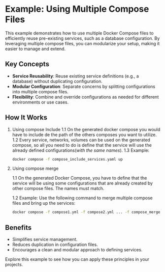 # Example: Using Multiple Compose Files

This example demonstrates how to use multiple Docker Compose files to efficiently reuse pre-existing services, such as a database configuration. By leveraging multiple compose files, you can modularize your setup, making it easier to manage and extend.

## Key Concepts

- **Service Reusability**: Reuse existing service definitions (e.g., a database) without duplicating configuration.
- **Modular Configuration**: Separate concerns by splitting configurations into multiple compose files.
- **Flexibility**: Combine and override configurations as needed for different environments or use cases.

## How It Works

1. Using compose Include
   1.1 On the generated docker compose you would have to include de the path of the others composes you want to utilize.
   1.2 Every service, networks, volumes can be used on the generated compose, so all you need to do is define that the service will use the already defined configurations(_with the same names_).
   1.3 Example:
   ```bash
   docker compose -f compose_include_services.yaml up
   ```
2. Using compose merge

   1.1 On the generated Docker Compose, you have to define that the service will be using some configurations that are already created by other compose files. The names must match.

   1.2 Example: Use the following command to merge multiple compose files and bring up the services:

   ```bash
   docker compose -f compose1.yml -f compose2.yml ... -f compose_merge_services.yaml up
   ```

## Benefits

- Simplifies service management.
- Reduces duplication in configuration files.
- Encourages a clean and modular approach to defining services.

Explore this example to see how you can apply these principles in your projects.
